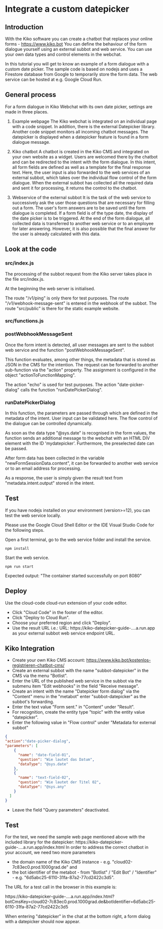 # Integrate a custom datepicker
## Introduction
With the Kiko software you can create a chatbot that replaces your online forms - https://www.kiko.bot 
You can define the behaviour of the form dialogue yourself using an external subbot and web service. 
You can use your own data types and control elements in the webchat.

In this tutorial you will get to know an example of a form dialogue with a custom date picker.
The sample code is based on nodejs and uses a Firestore database from Google to temporarily store the form data. 
The web service can be hosted at e.g. Google Cloud Run.

## General process
For a form dialogue in Kiko Webchat with its own date picker, settings are made in three places.

1. Example webpage
The Kiko webchat is integrated on an individual page with a code snippet. 
In addition, there is the external Datepicker library. 
Another code snippet monitors all incoming chatbot messages. The datepicker is displayed when a datepicker feature is found in a form dialogue message.

2. Kiko chatbot
A chatbot is created in the Kiko CMS and integrated on your own website as a widget. Users are welcomed there by the chatbot and can be redirected to the intent with the form dialogue. 
In this intent, all form fields are defined as well as a template for the final response text.
Here, the user input is also forwarded to the web services of an external subbot, which takes over the individual flow control of the form dialogue. 
When the external subbot has collected all the required data and sent it for processing, it returns the control to the chatbot.

3. Webservice of the external subbot
It is the task of the web service to successively ask the user those questions that are necessary for filling out a form. 
The user's form answers are to be saved until the form dialogue is completed.
If a form field is of the type date, the display of the date picker is to be triggered. 
At the end of the form dialogue, all collected data is transferred to another web service or to an employee for later answering. However, it is also possible that the final answer for the user is already calculated with this data.

## Look at the code

### src/index.js

The processing of the subbot request from the Kiko server takes place in the file src/index.js.

At the beginning the web server is initialised.

The route "/v1/ping" is only there for test purposes.
The route "/v1/webhook-message-sent" is entered in the webhook of the subbot.
The route "src/public" is there for the static example website.

### src/functions.js

### postWebhookMessageSent
Once the form intent is detected, all user messages are sent to the subbot web service and the function "postWebhookMessageSent".
 
This function evaluates, among other things, the metadata that is stored as JSON in the CMS for the intention. The request can be forwarded to another sub-function via the "action" property. The assignment is configured in the object "actionToFunctionMapping".

The action "echo" is used for test purposes.
The action "date-picker-dialog" calls the function "runDatePickerDialog".

### runDatePickerDialog
In this function, the parameters are passed through which are defined in the metadata of the intent.
User input can be validated here. The flow control of the dialogue can be controlled dynamically.

As soon as the data type "@sys.date" is recognised in the form values, the function sends an additional message to the webchat with an HTML DIV element with the ID 'mydatepicker'. Furthermore, the preselected date can be passed.

After form data has been collected in the variable "newFormSessionData.content", it can be forwarded to another web service or to an email address for processing.

As a response, the user is simply given the result text from "metadata.intent.output" stored in the intent.

## Test
If you have nodejs installed on your environment (version>=12), you can test the web service locally.

Please use the Google Cloud Shell Editor or the IDE Visual Studio Code for the following steps.

Open a first terminal, go to the web service folder and install the service.
```console
npm install
```

Start the web service.
```console
npm run start
```
Expected output: "The container started successfully on port 8080"

## Deploy
Use the cloud-code cloud-run extension of your code editor.
- Click "Cloud Code" in the footer of the editor.
- Click "Deploy to Cloud Run".
- Choose your preferred region and click "Deploy".
- Use the result URL i.e.: URL: https://kiko-datepicker-guide-....a.run.app as your external subbot web service endpoint URL.

## Kiko Integration
- Create your own Kiko CMS account: https://www.kiko.bot/kostenlos-registrieren-chatbot-cms/
- Create an external subbot with the name "subbot-datepicker" in the CMS via the menu "Botlist". 
- Enter the URL of the published web service in the subbot via the submenu item "Edit webhooks" in the field "Receive message".
- Create an intent with the name "Datepicker form dialog" via the "Content" menu in the "metabot" enter "subbot-datepicker" as the subbot's forwarding.
- Enter the text value "Form sent." in "Content" under "Result".
- For recognition, create the entity type "topic" with the entity value "datepicker".
- Enter the following value in "Flow control" under "Metadata for external subbot"
```json
{
"action":"date-picker-dialog",
"parameters": [
    {
      "name": "date-field-01",
      "question": "Wie lautet das Datum",
      "dataType": "@sys.date"
    }, 
    {
      "name": "text-field-02",
      "question": "Wie lautet der Titel 02",
      "dataType": "@sys.any"
    }
  ]
}
```
- Leave the field "Query parameters" deactivated.

## Test
For the test, we need the sample web page mentioned above with the included library for the datepicker:
https://kiko-datepicker-guide-....a.run.app/index.html
In order to address the correct chatbot in your account, we need two more parameters
- the domain name of the Kiko CMS instance - e.g. "cloud02-7c83ec0.prod.1000grad.de" and
- the bot identifier of the metabot - from "Botlist" / "Edit Bot" / "Identifier" - e.g. "6d5abc25-6110-31fa-87a2-77cd2422c3d5". 

The URL for a test call in the browser in this example is:

https://kiko-datepicker-guide-....a.run.app/index.html?botCmsKey=cloud02-7c83ec0.prod.1000grad.de&botIdentifier=6d5abc25-6110-31fa-87a2-77cd2422c3d5

When entering "datepicker" in the chat at the bottom right, a form dialog with a datepicker should now appear.
